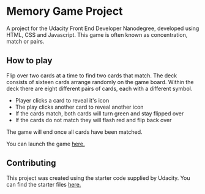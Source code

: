 # Memory Game Project
A project for the Udacity Front End Developer Nanodegree, developed using HTML, CSS and Javascript. This game is often known as concentration, match or pairs.

## How to play
Flip over two cards at a time to find two cards that match. The deck consists of sixteen cards arrange randomly on the game board. Within the deck there are eight different pairs of cards, each with a different symbol.

+ Player clicks a card to reveal it's icon  
+ The play clicks another card to reveal another icon
+ If the cards match, both cards will turn green and stay flipped over
+ If the cards do not match they will flash red and flip back over

The game will end once all cards have been matched.

You can launch the game [here.](https://staceykaitlin.github.io/MemoryGame/)


## Contributing

This project was created using the starter code supplied by Udacity. You can find the starter files 
[here.](https://github.com/udacity/fend-project-memory-game)
